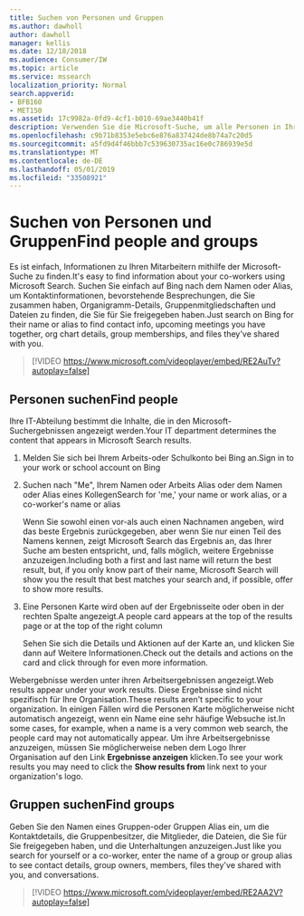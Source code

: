 ```yaml
---
title: Suchen von Personen und Gruppen
ms.author: dawholl
author: dawholl
manager: kellis
ms.date: 12/18/2018
ms.audience: Consumer/IW
ms.topic: article
ms.service: mssearch
localization_priority: Normal
search.appverid:
- BFB160
- MET150
ms.assetid: 17c9982a-0fd9-4cf1-b010-69ae3440b41f
description: Verwenden Sie die Microsoft-Suche, um alle Personen in Ihrem Unternehmen und die Informationen zu finden, die Sie sehen werden.
ms.openlocfilehash: c9b71b8353e5ebc6e876a837424de8b74a7c20d5
ms.sourcegitcommit: a5fd9d4f46bbb7c539630735ac16e0c786939e5d
ms.translationtype: MT
ms.contentlocale: de-DE
ms.lasthandoff: 05/01/2019
ms.locfileid: "33508921"
---
```

# <a name="find-people-and-groups"></a><span data-ttu-id="66ba5-103">Suchen von Personen und Gruppen</span><span class="sxs-lookup"><span data-stu-id="66ba5-103">Find people and groups</span></span>

<span data-ttu-id="66ba5-104">Es ist einfach, Informationen zu Ihren Mitarbeitern mithilfe der Microsoft-Suche zu finden.</span><span class="sxs-lookup"><span data-stu-id="66ba5-104">It's easy to find information about your co-workers using Microsoft Search.</span></span> <span data-ttu-id="66ba5-105">Suchen Sie einfach auf Bing nach dem Namen oder Alias, um Kontaktinformationen, bevorstehende Besprechungen, die Sie zusammen haben, Organigramm-Details, Gruppenmitgliedschaften und Dateien zu finden, die Sie für Sie freigegeben haben.</span><span class="sxs-lookup"><span data-stu-id="66ba5-105">Just search on Bing for their name or alias to find contact info, upcoming meetings you have together, org chart details, group memberships, and files they've shared with you.</span></span>
  
> [!VIDEO https://www.microsoft.com/videoplayer/embed/RE2AuTv?autoplay=false]
  
## <a name="find-people"></a><span data-ttu-id="66ba5-106">Personen suchen</span><span class="sxs-lookup"><span data-stu-id="66ba5-106">Find people</span></span>

<span data-ttu-id="66ba5-107">Ihre IT-Abteilung bestimmt die Inhalte, die in den Microsoft-Suchergebnissen angezeigt werden.</span><span class="sxs-lookup"><span data-stu-id="66ba5-107">Your IT department determines the content that appears in Microsoft Search results.</span></span>
  
1. <span data-ttu-id="66ba5-108">Melden Sie sich bei Ihrem Arbeits-oder Schulkonto bei Bing an.</span><span class="sxs-lookup"><span data-stu-id="66ba5-108">Sign in to your work or school account on Bing</span></span>
    
2. <span data-ttu-id="66ba5-109">Suchen nach "Me", Ihrem Namen oder Arbeits Alias oder dem Namen oder Alias eines Kollegen</span><span class="sxs-lookup"><span data-stu-id="66ba5-109">Search for 'me,' your name or work alias, or a co-worker's name or alias</span></span>
    
    <span data-ttu-id="66ba5-110">Wenn Sie sowohl einen vor-als auch einen Nachnamen angeben, wird das beste Ergebnis zurückgegeben, aber wenn Sie nur einen Teil des Namens kennen, zeigt Microsoft Search das Ergebnis an, das Ihrer Suche am besten entspricht, und, falls möglich, weitere Ergebnisse anzuzeigen.</span><span class="sxs-lookup"><span data-stu-id="66ba5-110">Including both a first and last name will return the best result, but, if you only know part of their name, Microsoft Search will show you the result that best matches your search and, if possible, offer to show more results.</span></span>
    
3. <span data-ttu-id="66ba5-111">Eine Personen Karte wird oben auf der Ergebnisseite oder oben in der rechten Spalte angezeigt.</span><span class="sxs-lookup"><span data-stu-id="66ba5-111">A people card appears at the top of the results page or at the top of the right column</span></span>
    
    <span data-ttu-id="66ba5-112">Sehen Sie sich die Details und Aktionen auf der Karte an, und klicken Sie dann auf Weitere Informationen.</span><span class="sxs-lookup"><span data-stu-id="66ba5-112">Check out the details and actions on the card and click through for even more information.</span></span>
    
<span data-ttu-id="66ba5-113">Webergebnisse werden unter ihren Arbeitsergebnissen angezeigt.</span><span class="sxs-lookup"><span data-stu-id="66ba5-113">Web results appear under your work results.</span></span> <span data-ttu-id="66ba5-114">Diese Ergebnisse sind nicht spezifisch für Ihre Organisation.</span><span class="sxs-lookup"><span data-stu-id="66ba5-114">These results aren't specific to your organization.</span></span> <span data-ttu-id="66ba5-115">In einigen Fällen wird die Personen Karte möglicherweise nicht automatisch angezeigt, wenn ein Name eine sehr häufige Websuche ist.</span><span class="sxs-lookup"><span data-stu-id="66ba5-115">In some cases, for example, when a name is a very common web search, the people card may not automatically appear.</span></span> <span data-ttu-id="66ba5-116">Um ihre Arbeitsergebnisse anzuzeigen, müssen Sie möglicherweise neben dem Logo Ihrer Organisation auf den Link **Ergebnisse anzeigen** klicken.</span><span class="sxs-lookup"><span data-stu-id="66ba5-116">To see your work results you may need to click the **Show results from** link next to your organization's logo.</span></span> 
  
## <a name="find-groups"></a><span data-ttu-id="66ba5-117">Gruppen suchen</span><span class="sxs-lookup"><span data-stu-id="66ba5-117">Find groups</span></span>

<span data-ttu-id="66ba5-118">Geben Sie den Namen eines Gruppen-oder Gruppen Alias ein, um die Kontaktdetails, die Gruppenbesitzer, die Mitglieder, die Dateien, die Sie für Sie freigegeben haben, und die Unterhaltungen anzuzeigen.</span><span class="sxs-lookup"><span data-stu-id="66ba5-118">Just like you search for yourself or a co-worker, enter the name of a group or group alias to see contact details, group owners, members, files they've shared with you, and conversations.</span></span>
  
> [!VIDEO https://www.microsoft.com/videoplayer/embed/RE2AA2V?autoplay=false]
  

  

